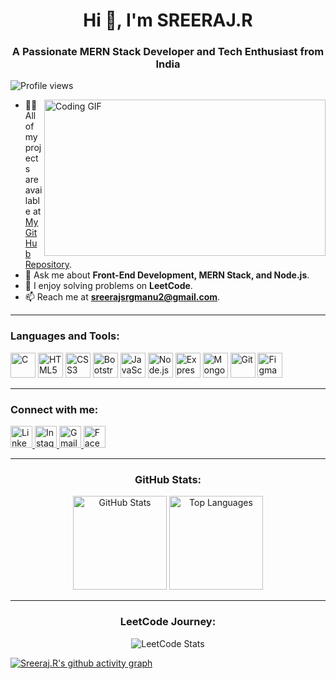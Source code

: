 <h1 align="center">Hi 👋, I'm SREERAJ.R</h1>
<h3 align="center">A Passionate MERN Stack Developer and Tech Enthusiast from India</h3>

<p align="left">
  <img src="https://komarev.com/ghpvc/?username=sreeraj100&label=Profile%20views&color=0e75b6&style=flat" alt="Profile views" />
</p>

<img align="right" width="450" height="250" src="https://camo.githubusercontent.com/2366b34bb903c09617990fb5fff4622f3e941349e846ddb7e73df872a9d21233/68747470733a2f2f63646e2e6472696262626c652e636f6d2f75736572732f3733303730332f73637265656e73686f74732f363538313234332f6176656e746f2e676966" alt="Coding GIF" />

- 👨‍💻 All of my projects are available at [My GitHub Repository](https://github.com/Sreeraj100?tab=repositories).
- 💬 Ask me about **Front-End Development, MERN Stack, and Node.js**.
- 🌱 I enjoy solving problems on **LeetCode**.
- 📫 Reach me at **sreerajsrgmanu2@gmail.com**.

---

<h3 align="left">Languages and Tools:</h3>
<p align="left">
  <img src="https://cdn.jsdelivr.net/gh/devicons/devicon/icons/c/c-plain.svg" height="40" alt="C" />
  <img src="https://cdn.jsdelivr.net/gh/devicons/devicon/icons/html5/html5-original.svg" height="40" alt="HTML5" />
  <img src="https://cdn.jsdelivr.net/gh/devicons/devicon/icons/css3/css3-original.svg" height="40" alt="CSS3" />
  <img src="https://cdn.jsdelivr.net/gh/devicons/devicon/icons/bootstrap/bootstrap-original.svg" height="40" alt="Bootstrap" />
  <img src="https://cdn.jsdelivr.net/gh/devicons/devicon/icons/javascript/javascript-original.svg" height="40" alt="JavaScript" />
  <img src="https://cdn.jsdelivr.net/gh/devicons/devicon/icons/nodejs/nodejs-plain-wordmark.svg" height="40" alt="Node.js" />
  <img src="https://cdn.jsdelivr.net/gh/devicons/devicon/icons/express/express-original.svg" height="40" alt="Express.js" />
  <img src="https://cdn.jsdelivr.net/gh/devicons/devicon/icons/mongodb/mongodb-original.svg" height="40" alt="MongoDB" />
  <img src="https://cdn.jsdelivr.net/gh/devicons/devicon/icons/git/git-original.svg" height="40" alt="Git" />
  <img src="https://cdn.jsdelivr.net/gh/devicons/devicon/icons/figma/figma-original.svg" height="40" alt="Figma" />
  
</p>

---

<h3 align="left">Connect with me:</h3>
<p align="left">
  <a href="https://www.linkedin.com/in/sreeraj-r-/" target="_blank">
    <img src="https://img.shields.io/badge/LinkedIn-0077B5?style=for-the-badge&logo=linkedin&logoColor=white" height="35" alt="LinkedIn" />
  </a>
  <a href="https://www.instagram.com/sreeraj._.manu/" target="_blank">
    <img src="https://img.shields.io/badge/Instagram-E4405F?style=for-the-badge&logo=instagram&logoColor=white" height="35" alt="Instagram" />
  </a>
  <a href="mailto:sreerajsrgmanu2@gmail.com" target="_blank">
    <img src="https://img.shields.io/badge/Gmail-D14836?style=for-the-badge&logo=gmail&logoColor=white" height="35" alt="Gmail" />
  </a>
  <a href="https://www.facebook.com/sreeraj.r.1848/" target="_blank">
    <img src="https://img.shields.io/badge/Facebook-1877F2?style=for-the-badge&logo=facebook&logoColor=white" height="35" alt="Facebook" />
  </a>
</p>

---

<h3 align="center">GitHub Stats:</h3>
<div align="center">
  <img src="https://github-readme-stats.vercel.app/api?username=sreeraj100&hide_title=false&hide_rank=false&show_icons=true&include_all_commits=true&count_private=true&disable_animations=false&theme=dracula&locale=en&hide_border=false" height="150" alt="GitHub Stats" />
  <img src="https://github-readme-stats.vercel.app/api/top-langs?username=sreeraj100&locale=en&hide_title=false&layout=compact&card_width=320&langs_count=5&theme=dracula&hide_border=false" height="150" alt="Top Languages" />
</div>

---

<h3 align="center">LeetCode Journey:</h3>
<p align="center">
  <img src="https://leetcard.jacoblin.cool/Sreeraj179?theme=dark" alt="LeetCode Stats" />
</p>


[![Sreeraj.R's github activity graph](https://github-readme-activity-graph.vercel.app/graph?username=sreeraj100&bg_color=000000&color=ffffff&line=51f565&point=ffffff&area=true&hide_border=true)](https://github.com/ashutosh00710/github-readme-activity-graph)
